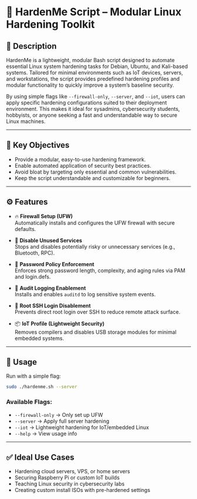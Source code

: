 # 🔐 HardenMe Script – Modular Linux Hardening Toolkit

## 📝 Description

HardenMe is a lightweight, modular Bash script designed to automate essential Linux system hardening tasks for Debian, Ubuntu, and Kali-based systems. Tailored for minimal environments such as IoT devices, servers, and workstations, the script provides predefined hardening profiles and modular functionality to quickly improve a system’s baseline security.

By using simple flags like `--firewall-only`, `--server`, and `--iot`, users can apply specific hardening configurations suited to their deployment environment. This makes it ideal for sysadmins, cybersecurity students, hobbyists, or anyone seeking a fast and understandable way to secure Linux machines.

---

## 🎯 Key Objectives

- Provide a modular, easy-to-use hardening framework.
- Enable automated application of security best practices.
- Avoid bloat by targeting only essential and common vulnerabilities.
- Keep the script understandable and customizable for beginners.

---

## ⚙️ Features

- 🔥 **Firewall Setup (UFW)**  
  Automatically installs and configures the UFW firewall with secure defaults.

- 🧹 **Disable Unused Services**  
  Stops and disables potentially risky or unnecessary services (e.g., Bluetooth, RPC).

- 🔐 **Password Policy Enforcement**  
  Enforces strong password length, complexity, and aging rules via PAM and login.defs.

- 📝 **Audit Logging Enablement**  
  Installs and enables `auditd` to log sensitive system events.

- 🚫 **Root SSH Login Disablement**  
  Prevents direct root login over SSH to reduce remote attack surface.

- 📦 **IoT Profile (Lightweight Security)**  
  Removes compilers and disables USB storage modules for minimal embedded systems.

---

## 🧪 Usage

Run with a simple flag:
```bash
sudo ./hardenme.sh --server
```

### Available Flags:

- `--firewall-only` → Only set up UFW
- `--server` → Apply full server hardening
- `--iot` → Lightweight hardening for IoT/embedded Linux
- `--help` → View usage info

---

## ✅ Ideal Use Cases

- Hardening cloud servers, VPS, or home servers
- Securing Raspberry Pi or custom IoT builds
- Teaching Linux security in cybersecurity labs
- Creating custom install ISOs with pre-hardened settings
